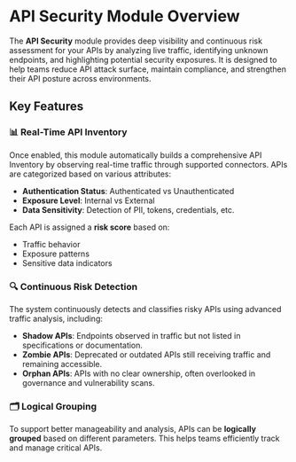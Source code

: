 # API Security Module Overview

The **API Security** module provides deep visibility and continuous risk assessment for your APIs by analyzing live traffic, identifying unknown endpoints, and highlighting potential security exposures. It is designed to help teams reduce API attack surface, maintain compliance, and strengthen their API posture across environments.

## Key Features

### 📊 Real-Time API Inventory

Once enabled, this module automatically builds a comprehensive API Inventory by observing real-time traffic through supported connectors. APIs are categorized based on various attributes:

- **Authentication Status**: Authenticated vs Unauthenticated
- **Exposure Level**: Internal vs External
- **Data Sensitivity**: Detection of PII, tokens, credentials, etc.

Each API is assigned a **risk score** based on:

- Traffic behavior
- Exposure patterns
- Sensitive data indicators

### 🔍 Continuous Risk Detection

The system continuously detects and classifies risky APIs using advanced traffic analysis, including:

- **Shadow APIs**: Endpoints observed in traffic but not listed in specifications or documentation.
- **Zombie APIs**: Deprecated or outdated APIs still receiving traffic and remaining accessible.
- **Orphan APIs**: APIs with no clear ownership, often overlooked in governance and vulnerability scans.

### 🗂 Logical Grouping

To support better manageability and analysis, APIs can be **logically grouped** based on different parameters. This helps teams efficiently track and manage critical APIs.
